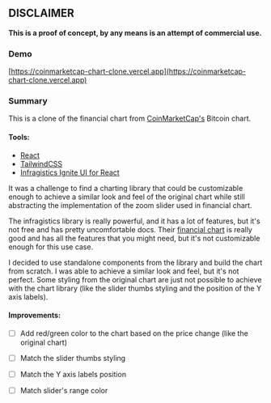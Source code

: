 ## DISCLAIMER
 
**This is a proof of concept, by any means is an attempt of commercial use.**

### Demo

[https://coinmarketcap-chart-clone.vercel.app](https://coinmarketcap-chart-clone.vercel.app)

### Summary

This is a clone of the financial chart from [CoinMarketCap's](https://coinmarketcap.com/currencies/bitcoin/) Bitcoin chart.

#### Tools:

- [React](https://reactjs.org/)
- [TailwindCSS](https://tailwindcss.com/)
- [Infragistics Ignite UI for React](https://www.infragistics.com/products/ignite-ui-react)

It was a challenge to find a charting library that could be customizable enough to achieve a similar look and feel of 
the original chart  while still abstracting the implementation of the zoom slider used in financial chart.

The infragistics library is really powerful, and it has a lot of features, but it's not free and has pretty
uncomfortable docs. Their [financial chart](https://www.infragistics.com/products/ignite-ui-react/react/components/charts/types/stock-chart) is really good and has all the features that you might need, but it's not 
customizable enough for this use case.

I decided to use standalone components from the library and build the chart from scratch. I was able to achieve a similar
look and feel, but it's not perfect. Some styling from the original chart are just not possible to achieve with the chart
library (like the slider thumbs styling and the position of the Y axis labels).

#### Improvements:

- [ ] Add red/green color to the chart based on the price change (like the original chart)
- [ ] Match the slider thumbs styling
- [ ] Match the Y axis labels position
- [ ] Match slider's range color




